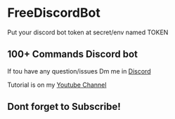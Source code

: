 # FreeDiscordBot
Put your discord bot token at secret/env named  TOKEN

## 100+ Commands Discord bot
 
If tou have any question/issues Dm me in [Discord](https://ds.gg/h-s-s)

Tutorial is on my [Youtube Channel](https://www.youtube.com/channel/UCAsl_c___2e00PAPgs0IuMA)

## Dont forget to Subscribe!
